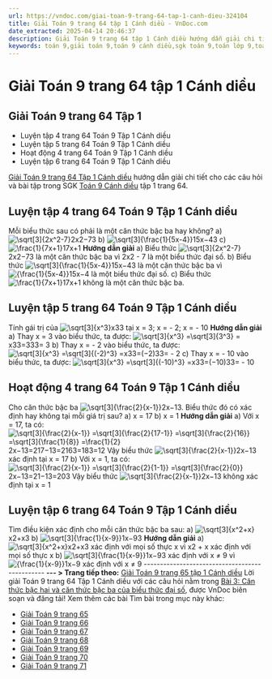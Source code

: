 ```yaml
---
url: https://vndoc.com/giai-toan-9-trang-64-tap-1-canh-dieu-324104
title: Giải Toán 9 trang 64 tập 1 Cánh diều - VnDoc.com
date_extracted: 2025-04-14 20:46:37
description: Giải Toán 9 trang 64 tập 1 Cánh diều hướng dẫn giải chi tiết các câu hỏi và bài tập trong SGK Toán 9 Cánh diều tập 1.
keywords: toán 9,giải toán 9,toán 9 cánh diều,sgk toán 9,toán lớp 9,toán lớp 9 cánh diều,sgk toán 9 cánh diều,toán 9 ctst,giải sgk toán 9 cánh diều,toán 9 cánh diều tập 1,giải bài tập toán 9 cánh diều,Toán 9 Bài 3 Căn thức bậc hai và căn thức bậc ba của biểu thức đại số,Căn thức bậc hai và căn thức bậc ba của biểu thức đại số,Giải Toán 9 Cánh diều tập 1 trang 64,Giải Toán 9 Cánh diều tập 1 trang 65,Giải Toán 9 Cánh diều tập 1 trang 66,toán 9 trang 64,giải toán 9 trang 64,toán 9 trang 64 cánh diều
---
```


# Giải Toán 9 trang 64 tập 1 Cánh diều
## **Giải Toán 9 trang 64 Tập 1**
  * Luyện tập 4 trang 64 Toán 9 Tập 1 Cánh diều
  * Luyện tập 5 trang 64 Toán 9 Tập 1 Cánh diều
  * Hoạt động 4 trang 64 Toán 9 Tập 1 Cánh diều
  * Luyện tập 6 trang 64 Toán 9 Tập 1 Cánh diều

[Giải Toán 9 trang 64 Tập 1 Cánh diều](<https://vndoc.com/giai-toan-9-trang-64-tap-1-canh-dieu-324104>) hướng dẫn giải chi tiết cho các câu hỏi và bài tập trong SGK [Toán 9 Cánh diều](<https://vndoc.com/toan-9-canh-dieu>) tập 1 trang 64.
## **Luyện tập 4 trang 64 Toán 9 Tập 1 Cánh diều**
Mỗi biểu thức sau có phải là một căn thức bậc ba hay không?
a\) ![\\sqrt\[3\]{2x^2-7}](https://i.vdoc.vn/data/image/blank.png)2x2−73
b\) ![\\sqrt\[3\]{\\frac{1}{5x-4}}](https://i.vdoc.vn/data/image/blank.png)15x−43
c\) ![\\frac{1}{7x+1}](https://i.vdoc.vn/data/image/blank.png)17x+1
**Hướng dẫn giải**
a\) Biểu thức ![\\sqrt\[3\]{2x^2-7}](https://i.vdoc.vn/data/image/blank.png)2x2−73 là một căn thức bậc ba vì 2x2 \- 7 là một biểu thức đại số.
b\) Biểu thức ![\\sqrt\[3\]{\\frac{1}{5x-4}}](https://i.vdoc.vn/data/image/blank.png)15x−43 là một căn thức bậc ba vì ![{\\frac{1}{5x-4}}](https://i.vdoc.vn/data/image/blank.png)15x−4 là một biểu thức đại số.
c\) Biểu thức ![\\frac{1}{7x+1}](https://i.vdoc.vn/data/image/blank.png)17x+1 không là một căn thức bậc ba.
## **Luyện tập 5 trang 64 Toán 9 Tập 1 Cánh diều**
Tính gái trị của ![\\sqrt\[3\]{x^3}](https://i.vdoc.vn/data/image/blank.png)x33 tại x = 3; x = - 2; x = - 10
**Hướng dẫn giải**
a\) Thay x = 3 vào biểu thức, ta được:
![\\sqrt\[3\]{x^3} =\\sqrt\[3\]{3^3} =](https://i.vdoc.vn/data/image/blank.png)x33=333= 3
b\) Thay x = - 2 vào biểu thức, ta được:
![\\sqrt\[3\]{x^3} =\\sqrt\[3\]{\(-2\)^3} =](https://i.vdoc.vn/data/image/blank.png)x33=\(−2\)33= \- 2
c\) Thay x = - 10 vào biểu thức, ta được:
![\\sqrt\[3\]{x^3} =\\sqrt\[3\]{\(-10\)^3} =](https://i.vdoc.vn/data/image/blank.png)x33=\(−10\)33= \- 10
## **Hoạt động 4 trang 64 Toán 9 Tập 1 Cánh diều**
Cho căn thức bậc ba ![\\sqrt\[3\]{\\frac{2}{x-1}}](https://i.vdoc.vn/data/image/blank.png)2x−13. Biểu thức đó có xác định hay không tại mỗi giá trị sau?
a\) x = 17
b\) x = 1
**Hướng dẫn giải**
a\) Với x = 17, ta có:
![\\sqrt\[3\]{\\frac{2}{x-1}} =\\sqrt\[3\]{\\frac{2}{17-1}} =\\sqrt\[3\]{\\frac{2}{16}} =\\sqrt\[3\]{\\frac{1}{8}} =\\frac{1}{2}](https://i.vdoc.vn/data/image/blank.png)2x−13=217−13=2163=183=12
Vậy biểu thức ![\\sqrt\[3\]{\\frac{2}{x-1}}](https://i.vdoc.vn/data/image/blank.png)2x−13 xác định tại x = 17
b\) Với x = 1, ta có:
![\\sqrt\[3\]{\\frac{2}{x-1}} =\\sqrt\[3\]{\\frac{2}{1-1}} =\\sqrt\[3\]{\\frac{2}{0}}](https://i.vdoc.vn/data/image/blank.png)2x−13=21−13=203
Vậy biểu thức ![\\sqrt\[3\]{\\frac{2}{x-1}}](https://i.vdoc.vn/data/image/blank.png)2x−13 không xác định tại x = 1
## **Luyện tập 6 trang 64 Toán 9 Tập 1 Cánh diều**
Tìm điều kiện xác định cho mỗi căn thức bậc ba sau:
a\) ![\\sqrt\[3\]{x^2+x}](https://i.vdoc.vn/data/image/blank.png)x2+x3
b\) ![\\sqrt\[3\]{\\frac{1}{x-9}}](https://i.vdoc.vn/data/image/blank.png)1x−93
**Hướng dẫn giải**
a\) ![\\sqrt\[3\]{x^2+x}](https://i.vdoc.vn/data/image/blank.png)x2+x3 xác định với mọi số thực x vì x2 \+ x xác định với mọi số thực x
b\) ![\\sqrt\[3\]{\\frac{1}{x-9}}](https://i.vdoc.vn/data/image/blank.png)1x−93 xác định với x ≠ 9 vì ![{\\frac{1}{x-9}}](https://i.vdoc.vn/data/image/blank.png)1x−9 xác định với x ≠ 9
\-----------------------------------------------
**\--- > Trang tiếp theo:** [Giải Toán 9 trang 65 tập 1 Cánh diều](<https://vndoc.com/giai-toan-9-trang-65-tap-1-canh-dieu-324106>)
Lời giải Toán 9 trang 64 Tập 1 Cánh diều với các câu hỏi nằm trong [Bài 3: Căn thức bậc hai và căn thức bậc ba của biểu thức đại số](<https://vndoc.com/toan-9-canh-dieu-bai-3-can-thuc-bac-hai-va-can-thuc-bac-ba-cua-bieu-thuc-dai-so-321737>), được VnDoc biên soạn và đăng tải\!
Xem thêm các bài Tìm bài trong mục này khác:
  * [Giải Toán 9 trang 65](</giai-toan-9-trang-65-tap-1-canh-dieu-324106>)
  * [Giải Toán 9 trang 66](</giai-toan-9-trang-66-tap-1-canh-dieu-324174>)
  * [Giải Toán 9 trang 67](</giai-toan-9-trang-67-tap-1-canh-dieu-324177>)
  * [Giải Toán 9 trang 68](</giai-toan-9-trang-68-tap-1-canh-dieu-324180>)
  * [Giải Toán 9 trang 69](</giai-toan-9-trang-69-tap-1-canh-dieu-324183>)
  * [Giải Toán 9 trang 70](</giai-toan-9-trang-70-tap-1-canh-dieu-324187>)
  * [Giải Toán 9 trang 71](</giai-toan-9-trang-71-tap-1-canh-dieu-324193>)

